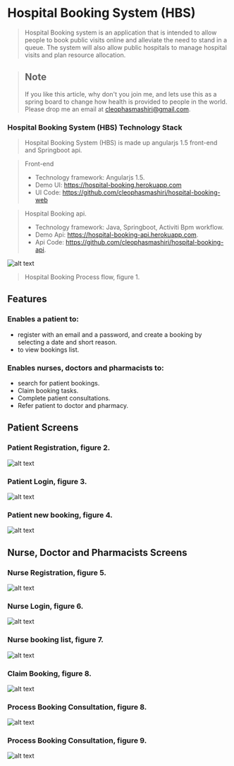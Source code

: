   # Hospital Booking System (HBS)
  >Hospital Booking system is an application that is intended to allow people to book public visits online and alleviate the need to stand in a queue. The system will also allow public hospitals to manage hospital visits and plan resource allocation. 
  
  > ## Note
  > If you like this article, why don't you join me, and lets use this as a spring board to change how health is provided to people in the world. Please drop me an email at cleophasmashiri@gmail.com.
  
  ### Hospital Booking System (HBS) Technology Stack
  > Hospital Booking System (HBS) is made up angularjs 1.5 front-end and Springboot api.
  
  > Front-end 
  > * Technology framework: Angularjs 1.5. 
  > * Demo UI: https://hospital-booking.herokuapp.com
  > * UI Code: https://github.com/cleophasmashiri/hospital-booking-web
  
  > Hospital Booking api.
  > * Technology framework: Java, Springboot, Activiti Bpm workflow.
  > * Demo Api: https://hospital-booking-api.herokuapp.com.
  > * Api Code: https://github.com/cleophasmashiri/hospital-booking-api.
   
  ![alt text](https://dl.dropboxusercontent.com/spa/nw0u01g1xsgnn5v/hospital-booking/hospitalBookingProcess.jpg)
  >Hospital Booking Process flow, figure 1.
  
  ## Features
  ### Enables a patient to:
  * register with an email and a password, and create a booking by selecting a date and short reason.
  * to view bookings list.
  
  ### Enables nurses, doctors and pharmacists to:
  * search for patient bookings.
  * Claim booking tasks.
  * Complete patient consultations.
  * Refer patient to doctor and pharmacy.
  
  ## Patient Screens
  
  
  ### Patient Registration, figure 2.
  ![alt text](https://dl.dropboxusercontent.com/spa/nw0u01g1xsgnn5v/hospital-booking/patient_register.png)
  
  ### Patient Login, figure 3.
  ![alt text](https://dl.dropboxusercontent.com/spa/nw0u01g1xsgnn5v/hospital-booking/patient_login.png)
  
  ### Patient new booking, figure 4.
  ![alt text](https://dl.dropboxusercontent.com/spa/nw0u01g1xsgnn5v/hospital-booking/patient_new_booking.png)
  
  
  ## Nurse, Doctor and Pharmacists Screens
  
  ### Nurse Registration, figure 5.
  ![alt text](https://dl.dropboxusercontent.com/spa/nw0u01g1xsgnn5v/hospital-booking/nurse_register.png)
  
  ### Nurse Login, figure 6.
  ![alt text](https://dl.dropboxusercontent.com/spa/nw0u01g1xsgnn5v/hospital-booking/nurse_login.png)
  
  ### Nurse booking list, figure 7.
  ![alt text](https://dl.dropboxusercontent.com/spa/nw0u01g1xsgnn5v/hospital-booking/nurse_bookings.png)
  
  ### Claim Booking, figure 8.
  ![alt text](https://dl.dropboxusercontent.com/spa/nw0u01g1xsgnn5v/hospital-booking/process_booking_nurse_claim.png)
  
  ### Process Booking Consultation, figure 8.
  ![alt text](https://dl.dropboxusercontent.com/spa/nw0u01g1xsgnn5v/hospital-booking/nurse_complete_booking.png)
  
  ### Process Booking Consultation, figure 9.
  ![alt text](https://dl.dropboxusercontent.com/spa/nw0u01g1xsgnn5v/hospital-booking/nurse_complete_booking2.png)
  
  
  
  
  
